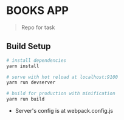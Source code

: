 # BOOKS APP

> Repo for task

## Build Setup

``` bash
# install dependencies
yarn install

# serve with hot reload at localhost:9100
yarn run devserver

# build for production with minification
yarn run build

```
 * Server's config is at webpack.config.js
